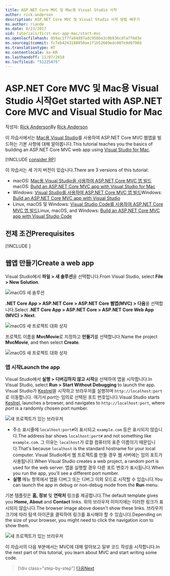 ```yaml
---
title: ASP.NET Core MVC 및 Mac용 Visual Studio 시작
author: rick-anderson
description: ASP.NET Core MVC 및 Visual Studio 시작 방법 배우기
ms.author: riande
ms.date: 8/23/2017
uid: tutorials/first-mvc-app-mac/start-mvc
ms.openlocfilehash: 059ac1f7fa94d97adc958be3c0b936cdfa7f6d3e
ms.sourcegitcommit: fc7eb4243188950ae1f1b52669edc007e9d0798d
ms.translationtype: HT
ms.contentlocale: ko-KR
ms.lasthandoff: 11/07/2018
ms.locfileid: "51225475"
---
```

# <a name="get-started-with-aspnet-core-mvc-and-visual-studio-for-mac"></a><span data-ttu-id="9a12c-103">ASP.NET Core MVC 및 Mac용 Visual Studio 시작</span><span class="sxs-lookup"><span data-stu-id="9a12c-103">Get started with ASP.NET Core MVC and Visual Studio for Mac</span></span>

<span data-ttu-id="9a12c-104">작성자: [Rick Anderson](https://twitter.com/RickAndMSFT)</span><span class="sxs-lookup"><span data-stu-id="9a12c-104">By [Rick Anderson](https://twitter.com/RickAndMSFT)</span></span>

<span data-ttu-id="9a12c-105">이 자습서에서는 [Mac용 Visual Studio](https://www.visualstudio.com/vs/visual-studio-mac/)를 사용하여 ASP.NET Core MVC 웹앱을 빌드하는 기본 사항에 대해 알아봅니다.</span><span class="sxs-lookup"><span data-stu-id="9a12c-105">This tutorial teaches you the basics of building an ASP.NET Core MVC web app using [Visual Studio for Mac](https://www.visualstudio.com/vs/visual-studio-mac/).</span></span> 

[!INCLUDE [consider RP](../../includes/razor.md)]

<span data-ttu-id="9a12c-106">이 자습서는 세 가지 버전이 있습니다.</span><span class="sxs-lookup"><span data-stu-id="9a12c-106">There are 3 versions of this tutorial:</span></span>

* <span data-ttu-id="9a12c-107">macOS: [Mac용 Visual Studio을 사용하여 ASP.NET Core MVC 앱 빌드](xref:tutorials/first-mvc-app-mac/start-mvc)</span><span class="sxs-lookup"><span data-stu-id="9a12c-107">macOS: [Build an ASP.NET Core MVC app with Visual Studio for Mac](xref:tutorials/first-mvc-app-mac/start-mvc)</span></span>
* <span data-ttu-id="9a12c-108">Windows: [Visual Studio를 사용하여 ASP.NET Core MVC 앱 빌드](xref:tutorials/first-mvc-app/start-mvc)</span><span class="sxs-lookup"><span data-stu-id="9a12c-108">Windows: [Build an ASP.NET Core MVC app with Visual Studio](xref:tutorials/first-mvc-app/start-mvc)</span></span>
* <span data-ttu-id="9a12c-109">Linux, macOS 및 Windows: [Visual Studio Code를 사용하여 ASP.NET Core MVC 앱 빌드](xref:tutorials/first-mvc-app-xplat/start-mvc)</span><span class="sxs-lookup"><span data-stu-id="9a12c-109">Linux, macOS, and Windows: [Build an ASP.NET Core MVC app with Visual Studio Code](xref:tutorials/first-mvc-app-xplat/start-mvc)</span></span>

## <a name="prerequisites"></a><span data-ttu-id="9a12c-110">전제 조건</span><span class="sxs-lookup"><span data-stu-id="9a12c-110">Prerequisites</span></span>

[!INCLUDE [](~/includes/net-core-prereqs-macos.md)]

## <a name="create-a-web-app"></a><span data-ttu-id="9a12c-111">웹앱 만들기</span><span class="sxs-lookup"><span data-stu-id="9a12c-111">Create a web app</span></span>

<span data-ttu-id="9a12c-112">Visual Studio에서 **파일 > 새 솔루션**을 선택합니다.</span><span class="sxs-lookup"><span data-stu-id="9a12c-112">From Visual Studio, select **File > New Solution**.</span></span>

![macOS 새 솔루션](../first-web-api-mac/_static/sln.png)

<span data-ttu-id="9a12c-114">**.NET Core App > ASP.NET Core > ASP.NET Core 웹앱(MVC) > 다음**을 선택합니다.</span><span class="sxs-lookup"><span data-stu-id="9a12c-114">Select **.NET Core App >  ASP.NET Core > ASP.NET Core Web App (MVC) > Next**.</span></span>

![macOS 새 프로젝트 대화 상자](start-mvc/1.png)

<span data-ttu-id="9a12c-116">프로젝트 이름을 **MvcMovie**로 지정하고 **만들기**를 선택합니다.</span><span class="sxs-lookup"><span data-stu-id="9a12c-116">Name the project **MvcMovie**, and then select **Create**.</span></span>

![macOS 새 프로젝트 대화 상자](start-mvc/2.png)

### <a name="launch-the-app"></a><span data-ttu-id="9a12c-118">앱 시작</span><span class="sxs-lookup"><span data-stu-id="9a12c-118">Launch the app</span></span>

<span data-ttu-id="9a12c-119">Visual Studio에서 **실행 > 디버깅하지 않고 시작**을 선택하여 앱을 시작합니다.</span><span class="sxs-lookup"><span data-stu-id="9a12c-119">In Visual Studio, select **Run > Start Without Debugging** to launch the app.</span></span> <span data-ttu-id="9a12c-120">Visual Studio가 [Kestrel](xref:fundamentals/servers/index#kestrel)을 시작하고 브라우저를 실행하며 `http://localhost:port`로 이동합니다. 여기서 *port*는 임의로 선택된 포트 번호입니다.</span><span class="sxs-lookup"><span data-stu-id="9a12c-120">Visual Studio starts [Kestrel](xref:fundamentals/servers/index#kestrel), launches a browser, and navigates to `http://localhost:port`, where *port* is a randomly chosen port number.</span></span>

![새 프로젝트가 있는 브라우저](start-mvc/b1.png)

* <span data-ttu-id="9a12c-122">주소 표시줄에 `localhost:port#`이 표시되고 `example.com` 등은 표시되지 않습니다.</span><span class="sxs-lookup"><span data-stu-id="9a12c-122">The address bar shows `localhost:port#` and not something like `example.com`.</span></span> <span data-ttu-id="9a12c-123">그 이유는 `localhost`가 로컬 컴퓨터의 표준 이름이기 때문입니다.</span><span class="sxs-lookup"><span data-stu-id="9a12c-123">That's because `localhost` is the standard hostname for your local computer.</span></span> <span data-ttu-id="9a12c-124">Visual Studio에서 웹 프로젝트를 만들 경우 웹 서버에는 임의 포트가 사용됩니다.</span><span class="sxs-lookup"><span data-stu-id="9a12c-124">When Visual Studio creates a web project, a random port is used for the web server.</span></span> <span data-ttu-id="9a12c-125">앱을 실행할 경우 다른 포트 번호가 표시됩니다.</span><span class="sxs-lookup"><span data-stu-id="9a12c-125">When you run the app, you'll see a different port number.</span></span>
* <span data-ttu-id="9a12c-126">**실행** 메뉴 항목에서 앱을 디버그 또는 디버그 이외 모드로 시작할 수 있습니다.</span><span class="sxs-lookup"><span data-stu-id="9a12c-126">You can launch the app in debug or non-debug mode from the **Run** menu.</span></span>

<span data-ttu-id="9a12c-127">기본 템플릿은 **홈, 정보** 및 **연락처** 링크를 제공합니다.</span><span class="sxs-lookup"><span data-stu-id="9a12c-127">The default template gives you **Home, About** and **Contact** links.</span></span> <span data-ttu-id="9a12c-128">위의 브라우저 이미지에는 이러한 링크가 표시되지 않습니다.</span><span class="sxs-lookup"><span data-stu-id="9a12c-128">The browser image above doesn't show these links.</span></span> <span data-ttu-id="9a12c-129">브라우저 크기에 따라 탐색 아이콘을 클릭하여 링크를 표시해야 할 수 있습니다.</span><span class="sxs-lookup"><span data-stu-id="9a12c-129">Depending on the size of your browser, you might need to click the navigation icon to show them.</span></span>

![새 프로젝트가 있는 브라우저](start-mvc/b2.png)

<span data-ttu-id="9a12c-131">이 자습서의 다음 부분에서는 MVC에 대해 알아보고 일부 코드 작성을 시작합니다.</span><span class="sxs-lookup"><span data-stu-id="9a12c-131">In the next part of this tutorial, you learn about MVC and start writing some code.</span></span>

> [!div class="step-by-step"]
> [<span data-ttu-id="9a12c-132">다음</span><span class="sxs-lookup"><span data-stu-id="9a12c-132">Next</span></span>](adding-controller.md)  
